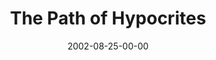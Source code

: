 ---
layout: message
category: message
series: "House of Hypocrites"
title: "The Path of Hypocrites"
date: 2002-08-25-00-00
message_id: 267
audio: "http://s3.amazonaws.com/crossroads-media/media/legacy/mp3/House_Of_Hypocrites_02_Path_08-25-02_Tome.mp3"
audio-duration: "39:16"
explicit: "N"
---